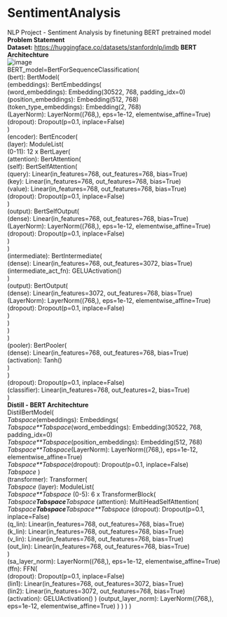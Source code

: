 # SentimentAnalysis
NLP Project - Sentiment Analysis by finetuning BERT pretrained model </br>
**Problem Statement** </br>
**Dataset:** https://huggingface.co/datasets/stanfordnlp/imdb
**BERT Architechture**</br>
![image](https://github.com/user-attachments/assets/ba232e6d-66ee-477f-bbc5-859f66d40669) </br>
BERT_model=BertForSequenceClassification(</br>
  (bert): BertModel(</br>
    (embeddings): BertEmbeddings(</br>
      (word_embeddings): Embedding(30522, 768, padding_idx=0)</br>
      (position_embeddings): Embedding(512, 768)</br>
      (token_type_embeddings): Embedding(2, 768)</br>
      (LayerNorm): LayerNorm((768,), eps=1e-12, elementwise_affine=True)</br>
      (dropout): Dropout(p=0.1, inplace=False)</br>
    )</br>
    (encoder): BertEncoder(</br>
      (layer): ModuleList(</br>
        (0-11): 12 x BertLayer(</br>
          (attention): BertAttention(</br>
            (self): BertSelfAttention(</br>
              (query): Linear(in_features=768, out_features=768, bias=True)</br>
              (key): Linear(in_features=768, out_features=768, bias=True)</br>
              (value): Linear(in_features=768, out_features=768, bias=True)</br>
              (dropout): Dropout(p=0.1, inplace=False)</br>
            )</br>
            (output): BertSelfOutput(</br>
              (dense): Linear(in_features=768, out_features=768, bias=True)</br>
              (LayerNorm): LayerNorm((768,), eps=1e-12, elementwise_affine=True)</br>
              (dropout): Dropout(p=0.1, inplace=False)</br>
            )</br>
          )</br>
          (intermediate): BertIntermediate(</br>
            (dense): Linear(in_features=768, out_features=3072, bias=True)</br>
            (intermediate_act_fn): GELUActivation()</br>
          )</br>
          (output): BertOutput(</br>
            (dense): Linear(in_features=3072, out_features=768, bias=True)</br>
            (LayerNorm): LayerNorm((768,), eps=1e-12, elementwise_affine=True)</br>
            (dropout): Dropout(p=0.1, inplace=False)</br>
          )</br>
        )</br>
      )</br>
    )</br>
    (pooler): BertPooler(</br>
      (dense): Linear(in_features=768, out_features=768, bias=True)</br>
      (activation): Tanh()</br>
    )</br>
  )</br>
  (dropout): Dropout(p=0.1, inplace=False)</br>
  (classifier): Linear(in_features=768, out_features=2, bias=True)</br>
) </br>
**Distill - BERT Architechture**</br>
DistilBertModel(</br>
*Tabspace*(embeddings): Embeddings(</br>
*Tabspace**Tabspace*(word_embeddings): Embedding(30522, 768, padding_idx=0)</br>
    *Tabspace**Tabspace*(position_embeddings): Embedding(512, 768)</br>
    *Tabspace**Tabspace*(LayerNorm): LayerNorm((768,), eps=1e-12, elementwise_affine=True)</br>
    *Tabspace**Tabspace*(dropout): Dropout(p=0.1, inplace=False)</br>
 *Tabspace* )</br>
  (transformer): Transformer(</br>
   *Tabspace* (layer): ModuleList(</br>
     *Tabspace**Tabspace* (0-5): 6 x TransformerBlock(</br>
       *Tabspace**Tabspace**Tabspace* (attention): MultiHeadSelfAttention(</br>
        *Tabspace**Tabspace**Tabspace**Tabspace*  (dropout): Dropout(p=0.1, inplace=False)</br>
          (q_lin): Linear(in_features=768, out_features=768, bias=True)</br>
          (k_lin): Linear(in_features=768, out_features=768, bias=True)</br>
          (v_lin): Linear(in_features=768, out_features=768, bias=True)</br>
          (out_lin): Linear(in_features=768, out_features=768, bias=True)</br>
        )</br>
        (sa_layer_norm): LayerNorm((768,), eps=1e-12, elementwise_affine=True)</br>
        (ffn): FFN(</br>
          (dropout): Dropout(p=0.1, inplace=False)</br>
          (lin1): Linear(in_features=768, out_features=3072, bias=True)</br>
          (lin2): Linear(in_features=3072, out_features=768, bias=True)</br>
          (activation): GELUActivation()
        )
        (output_layer_norm): LayerNorm((768,), eps=1e-12, elementwise_affine=True)
      )
    )
  )
)
